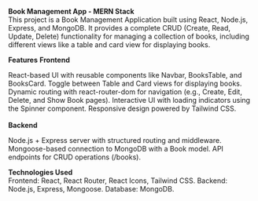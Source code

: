 **Book Management App - MERN Stack** <br/>
This project is a Book Management Application built using React, Node.js, Express, and MongoDB. It provides a complete CRUD (Create, Read, Update, Delete) functionality for managing a collection of books, including different views like a table and card view for displaying books.

**Features**
**Frontend**

React-based UI with reusable components like Navbar, BooksTable, and BooksCard.
Toggle between Table and Card views for displaying books.
Dynamic routing with react-router-dom for navigation (e.g., Create, Edit, Delete, and Show Book pages).
Interactive UI with loading indicators using the Spinner component.
Responsive design powered by Tailwind CSS. <br/>
<br/>
**Backend**

Node.js + Express server with structured routing and middleware.
Mongoose-based connection to MongoDB with a Book model.
API endpoints for CRUD operations (/books).

**Technologies Used** <br/>
Frontend: React, React Router, React Icons, Tailwind CSS.
Backend: Node.js, Express, Mongoose.
Database: MongoDB.
